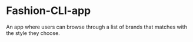 # Fashion-CLI-app
An app where users can browse through a list of brands that matches with the style they choose.
